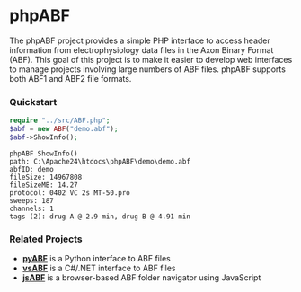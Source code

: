 # phpABF
The phpABF project provides a simple PHP interface to access header information from electrophysiology data files in the Axon Binary Format (ABF). This goal of this project is to make it easier to develop web interfaces to manage projects involving large numbers of ABF files. phpABF supports both ABF1 and ABF2 file formats.

### Quickstart

```php
require "../src/ABF.php";
$abf = new ABF("demo.abf");
$abf->ShowInfo();
```

```
phpABF ShowInfo()
path: C:\Apache24\htdocs\phpABF\demo\demo.abf
abfID: demo
fileSize: 14967808
fileSizeMB: 14.27
protocol: 0402 VC 2s MT-50.pro
sweeps: 187
channels: 1
tags (2): drug A @ 2.9 min, drug B @ 4.91 min
```

### Related Projects

* **[pyABF](http://swharden.com/pyabf/)** is a Python interface to ABF files
* **[vsABF](https://github.com/swharden/vsABF)** is a C#/.NET interface to ABF files
* **[jsABF](https://github.com/swharden/jsabf)** is a browser-based ABF folder navigator using JavaScript 
